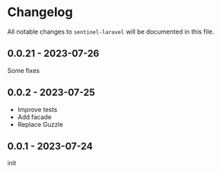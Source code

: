 # Changelog

All notable changes to `sentinel-laravel` will be documented in this file.

## 0.0.21 - 2023-07-26

Some fixes

## 0.0.2 - 2023-07-25

- Improve tests
- Add facade
- Replace Guzzle

## 0.0.1 - 2023-07-24

init

